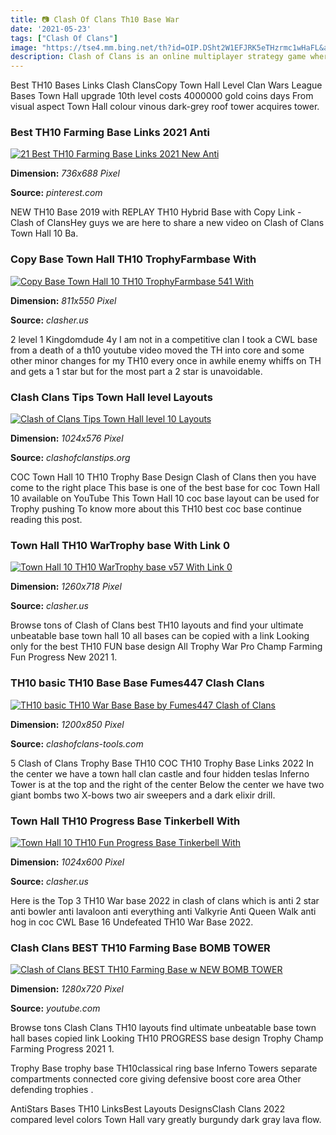```yaml
---
title: 📷 Clash Of Clans Th10 Base War
date: '2021-05-23'
tags: ["Clash Of Clans"]
image: "https://tse4.mm.bing.net/th?id=OIP.DSht2W1EFJRK5eTHzrmc1wHaFL&amp;pid=15.1"
description: Clash of Clans is an online multiplayer strategy game where players use attacking strategies to demolish opponent bases Players can either create their own a
---
```




Best TH10 Bases Links Clash ClansCopy Town Hall Level Clan Wars League Bases Town Hall upgrade 10th level costs 4000000 gold coins days From visual aspect Town Hall colour vinous dark-grey roof tower acquires tower.



### Best TH10 Farming Base Links 2021 Anti 

[![21 Best TH10 Farming Base Links 2021 New  Anti ](https://i.pinimg.com/736x/0d/22/31/0d22314efce90ab2207b5d5af04997b2.jpg)](https://i.pinimg.com/736x/0d/22/31/0d22314efce90ab2207b5d5af04997b2.jpg)


**Dimension:** _736x688 Pixel_ 

**Source:** _pinterest.com_ 


NEW TH10 Base 2019 with REPLAY TH10 Hybrid Base with Copy Link - Clash of ClansHey guys we are here to share a new video on Clash of Clans Town Hall 10 Ba.


### Copy Base Town Hall TH10 TrophyFarmbase With 

[![Copy Base Town Hall 10 TH10 TrophyFarmbase 541 With ](https://img.clasher.us/images/full/5ff2d07fc4bbee0448a6ad0a.jpg)](https://img.clasher.us/images/full/5ff2d07fc4bbee0448a6ad0a.jpg)


**Dimension:** _811x550 Pixel_ 

**Source:** _clasher.us_ 


2 level 1 Kingdomdude 4y I am not in a competitive clan I took a CWL base from a death of a th10 youtube video moved the TH into core and some other minor changes for my TH10 every once in awhile enemy whiffs on TH and gets a 1 star but for the most part a 2 star is unavoidable.


### Clash Clans Tips Town Hall level Layouts

[![Clash of Clans Tips  Town Hall level 10 Layouts](http://clashofclanstips.org/wp-content/uploads/2013/12/TH10-trophy6.png)](http://clashofclanstips.org/wp-content/uploads/2013/12/TH10-trophy6.png)


**Dimension:** _1024x576 Pixel_ 

**Source:** _clashofclanstips.org_ 


COC Town Hall 10 TH10 Trophy Base Design Clash of Clans then you have come to the right place This base is one of the best base for coc Town Hall 10 available on YouTube This Town Hall 10 coc base layout can be used for Trophy pushing To know more about this TH10 best coc base continue reading this post.


### Town Hall TH10 WarTrophy base With Link 0 

[![Town Hall 10 TH10 WarTrophy base v57 With Link 0 ](https://img.clasher.us/images/full/5e1bf3bf58ceb1043530c5cb.jpg)](https://img.clasher.us/images/full/5e1bf3bf58ceb1043530c5cb.jpg)


**Dimension:** _1260x718 Pixel_ 

**Source:** _clasher.us_ 


Browse tons of Clash of Clans best TH10 layouts and find your ultimate unbeatable base town hall 10 all bases can be copied with a link Looking only for the best TH10 FUN base design All Trophy War Pro Champ Farming Fun Progress New 2021 1.


### TH10 basic TH10 Base Base Fumes447 Clash Clans

[![TH10 basic  TH10 War Base Base by Fumes447  Clash of Clans](https://cdn.clashofclans-tools.com/RLayout-346163-1200.jpg)](https://cdn.clashofclans-tools.com/RLayout-346163-1200.jpg)


**Dimension:** _1200x850 Pixel_ 

**Source:** _clashofclans-tools.com_ 


5 Clash of Clans Trophy Base TH10 COC TH10 Trophy Base Links 2022 In the center we have a town hall clan castle and four hidden teslas Inferno Tower is at the top and the right of the center Below the center we have two giant bombs two X-bows two air sweepers and a dark elixir drill.


### Town Hall TH10 Progress Base Tinkerbell With 

[![Town Hall 10 TH10 Fun Progress Base  Tinkerbell With ](https://img.clasher.us/images/full/5dca2c12ca6047042ede72a1.jpg)](https://img.clasher.us/images/full/5dca2c12ca6047042ede72a1.jpg)


**Dimension:** _1024x600 Pixel_ 

**Source:** _clasher.us_ 


Here is the Top 3 TH10 War base 2022 in clash of clans which is anti 2 star anti bowler anti lavaloon anti everything anti Valkyrie Anti Queen Walk anti hog in coc CWL Base 16 Undefeated TH10 War Base 2022.


### Clash Clans BEST TH10 Farming Base BOMB TOWER 

[![Clash of Clans  BEST TH10 Farming Base w NEW BOMB TOWER ](https://i.ytimg.com/vi/AqAPn4Hk8Rg/maxresdefault.jpg)](https://i.ytimg.com/vi/AqAPn4Hk8Rg/maxresdefault.jpg)


**Dimension:** _1280x720 Pixel_ 

**Source:** _youtube.com_ 



Browse tons Clash Clans TH10 layouts find ultimate unbeatable base town hall bases copied link Looking TH10 PROGRESS base design Trophy Champ Farming Progress 2021 1.


Trophy Base trophy base TH10classical ring base Inferno Towers separate compartments connected core giving defensive boost core area Other defending trophies .


AntiStars Bases TH10 LinksBest Layouts DesignsClash Clans 2022 compared level colors Town Hall vary greatly burgundy dark gray lava flow.




